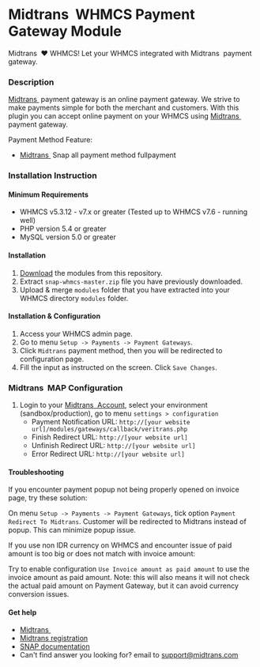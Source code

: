 
Midtrans&nbsp; WHMCS Payment Gateway Module
=====================================

Midtrans&nbsp; :heart: WHMCS!
Let your WHMCS integrated with Midtrans&nbsp; payment gateway.

### Description

[Midtrans&nbsp;](https://www.midtrans.com) payment gateway is an online payment gateway. We strive to make payments simple for both the merchant and customers. With this plugin you can accept online payment on your WHMCS using [Midtrans&nbsp;](https://www.midtrans.com) payment gateway.

Payment Method Feature:
- [Midtrans&nbsp;](https://www.midtrans.com) Snap all payment method fullpayment

### Installation Instruction

#### Minimum Requirements

* WHMCS v5.3.12 - v7.x or greater (Tested up to WHMCS v7.6 - running well)
* PHP version 5.4 or greater
* MySQL version 5.0 or greater

#### Installation

1. [Download](../../archive/master.zip) the modules from this repository.
2. Extract `snap-whmcs-master.zip` file you have previously downloaded.
3. Upload & merge `modules` folder that you have extracted into your WHMCS directory `modules` folder. 

#### Installation & Configuration

1. Access your WHMCS admin page.
2. Go to menu `Setup -> Payments -> Payment Gateways`.
3. Click `Midtrans` payment method, then you will be redirected to configuration page. 
4. Fill the input as instructed on the screen. Click `Save Changes`.

### Midtrans&nbsp;  MAP Configuration

1. Login to your [Midtrans&nbsp;  Account](https://dashboard.midtrans.com), select your environment (sandbox/production), go to menu `settings > configuration`
   * Payment Notification URL: `http://[your website url]/modules/gateways/callback/veritrans.php`
   * Finish Redirect URL: `http://[your website url]`
   * Unfinish Redirect URL: `http://[your website url]`
   * Error Redirect URL: `http://[your website url]`

#### Troubleshooting

If you encounter payment popup not being properly opened on invoice page, try these solution:

On menu `Setup -> Payments -> Payment Gateways`, tick option `Payment Redirect To Midtrans`. Customer will be redirected to Midtrans instead of popup. This can minimize popup issue.

If you use non IDR currency on WHMCS and encounter issue of paid amount is too big or does not match with invoice amount: 

Try to enable configuration `Use Invoice amount as paid amount` to use the invoice amount as paid amount. Note: this will also means it will not check the actual paid amount on Payment Gateway, but it can avoid currency conversion issues.

#### Get help

* [Midtrans&nbsp;](https://www.midtrans.com)
* [Midtrans registration](https://dashboard.midtrans.com/register)
* [SNAP documentation](http://snap-docs.midtrans.com)
* Can't find answer you looking for? email to [support@midtrans.com](mailto:support@midtrans.com)
